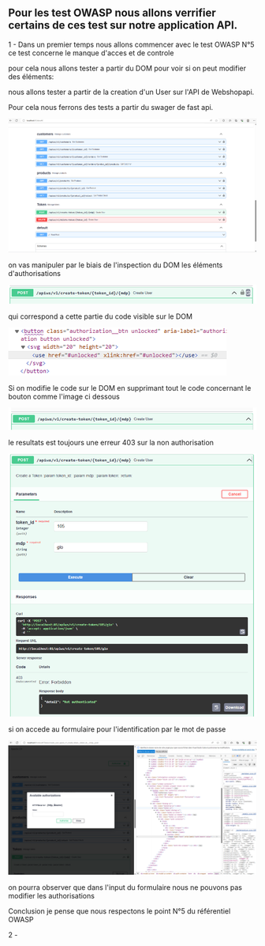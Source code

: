 ## Pour les test OWASP nous allons verrifier certains de ces test sur notre application API.

1 - Dans un premier temps nous allons commencer avec le test OWASP N°5
    ce test concerne le manque d'acces et de controle

pour cela nous allons tester a partir du DOM pour voir si on peut modifier des éléments:

nous allons tester a partir de la creation d'un User sur l'API de Webshopapi. 
    
Pour cela nous ferrons des tests a partir du swager de fast api.


![img.png](imgs/ow00.png)
    

on vas manipuler par le biais de l'inspection du DOM les éléments d'authorisations


![img.png](imgs/ow02.png)

    
qui correspond a cette partie du code visible sur le DOM


![img.png](imgs/ow03.png)


Si on modifie le code sur le DOM en supprimant tout le code concernant le bouton comme l'image ci dessous


![img.png](imgs/ow05.png)


le resultats est toujours une erreur 403 sur la non authorisation


![img.png](imgs/ow06.png)



si on accede au formulaire pour l'identification par le mot de passe 


![img.png](imgs/ow01.png)


on pourra observer que dans l'input du formulaire nous ne pouvons pas modifier les authorisations



Conclusion je pense que nous respectons le point N°5 du référentiel OWASP



2 -
